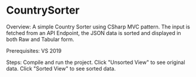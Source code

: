 # CountrySorter
Overview:
A simple Country Sorter using CSharp MVC pattern. 
The input is fetched from an API Endpoint, the JSON data is sorted and displayed in both Raw and Tabular form. 

Prerequisites:
VS 2019

Steps:
Compile and run the project. 
Click "Unsorted View" to see original data. 
Click "Sorted View" to see sorted data.
